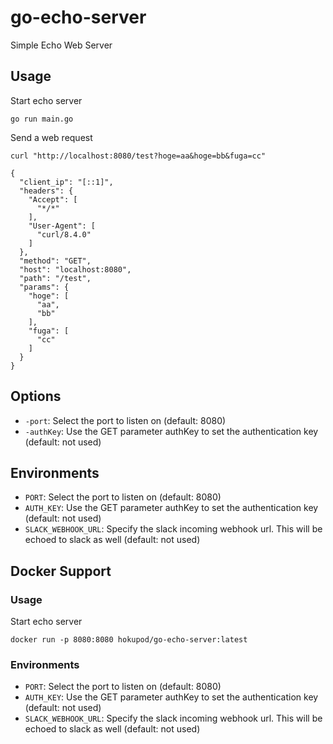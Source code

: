 go-echo-server
==

Simple Echo Web Server

Usage
--
Start echo server
```
go run main.go
```

Send a web request
```
curl "http://localhost:8080/test?hoge=aa&hoge=bb&fuga=cc"

{
  "client_ip": "[::1]",
  "headers": {
    "Accept": [
      "*/*"
    ],
    "User-Agent": [
      "curl/8.4.0"
    ]
  },
  "method": "GET",
  "host": "localhost:8080",
  "path": "/test",
  "params": {
    "hoge": [
      "aa",
      "bb"
    ],
    "fuga": [
      "cc"
    ]
  }
}
```

Options
--
- `-port`: Select the port to listen on (default: 8080)
- `-authKey`: Use the GET parameter authKey to set the authentication key (default: not used)

Environments
--
- `PORT`: Select the port to listen on (default: 8080)
- `AUTH_KEY`: Use the GET parameter authKey to set the authentication key (default: not used)
- `SLACK_WEBHOOK_URL`: Specify the slack incoming webhook url. This will be echoed to slack as well (default: not used)

Docker Support
--

### Usage

Start echo server
```
docker run -p 8080:8080 hokupod/go-echo-server:latest
```

### Environments
- `PORT`: Select the port to listen on (default: 8080)
- `AUTH_KEY`: Use the GET parameter authKey to set the authentication key (default: not used)
- `SLACK_WEBHOOK_URL`: Specify the slack incoming webhook url. This will be echoed to slack as well (default: not used)
